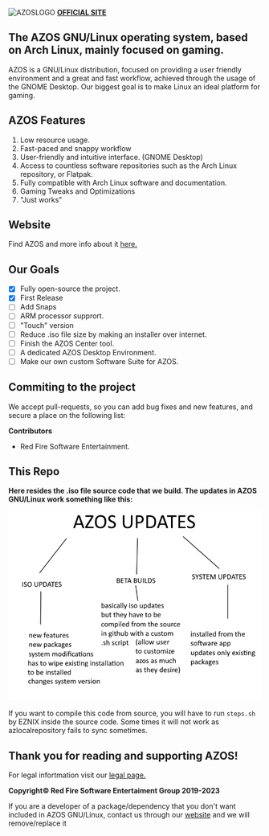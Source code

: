 ![AZOSLOGO](https://github.com/RedFireSoftwareEntertainment/AZOS-GNU-Linux/assets/98542488/5d05d7cd-22bb-4110-b638-f640515d7bd5) 
[**OFFICIAL SITE**](https://sites.google.com/view/azosofficialsite/home)

## **The AZOS GNU/Linux operating system, based on Arch Linux, mainly focused on gaming.**

AZOS is a GNU/Linux distribution, focused on providing a user friendly environment and a great and fast workflow, achieved through the usage of the GNOME Desktop. Our biggest goal is to make Linux an ideal platform for gaming.

## AZOS Features
 

 1. Low resource usage.
 2. Fast-paced and snappy workflow
 3. User-friendly and intuitive interface. (GNOME Desktop)
 4. Access to countless software repositories such as the Arch Linux repository, or Flatpak. 
 5. Fully compatible with Arch Linux software and documentation.
 6. Gaming Tweaks and Optimizations
 7. "Just works"

## Website
Find AZOS and more info about it [here.](https://sites.google.com/view/azosofficialsite/home)
 
 
## Our Goals

 

 - [x] Fully open-source the project.
 - [x] First Release
 - [ ] Add Snaps
 - [ ] ARM processor supprort.
 - [ ] "Touch" version
 - [ ] Reduce .iso file size by making an installer over internet.
 - [ ] Finish the AZOS Center tool.
 - [ ] A dedicated AZOS Desktop Environment.
 - [ ] Make our own custom Software Suite for AZOS.

## Commiting to the project
We accept pull-requests, so you can add bug fixes and new features, and secure a place on the following list:

**Contributors**

 - Red Fire Software Entertainment.

## **This Repo**

**Here resides the .iso file source code that we build. The updates in AZOS GNU/Linux work something like this:**

![Screenshot](https://github.com/RedFireSoftwareEntertainment/AZOS-GNU-Linux/blob/main/screenshots/howupdateswork.png?raw=true)

If you want to compile this code from source, you will have to run `steps.sh` by EZNIX inside the source code. Some times it will not work as azlocalrepository fails to sync sometimes.


## **Thank you for reading and supporting AZOS!**

For legal infortmation visit our [legal page.](https://sites.google.com/view/azosofficialsite/legal)

**Copyright© Red Fire Software Entertaiment Group 2019-2023** 

If you are a developer of a package/dependency that you don't want included in AZOS GNU/Linux, contact us through our [website](https://sites.google.com/view/azosofficialsite/contact-us) and we will remove/replace it
